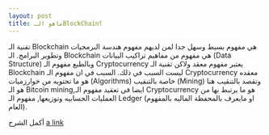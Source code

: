 ```yaml
---
layout: post
title: ماهو الـBlockChain؟
---
```


تقنية الـ Blockchain هي مفهوم بسيط وسهل جدا لمن لديهم مفهوم هندسة البرمجيات وتطوير البرامج. الـ Blockchain هي مفهوم من مفاهيم تراكيب البيانات (Data Structure) وبالطبع مفهوم الـ Cryptocurrency يعتبر مفهوم معقد ولاكن تقنية الـ Blockchain ليست السبب في ذلك. السبب في ان مفهوم الـ Cryptocurrency معقده هو ما تحتويه من خوارزميات (Algorithms) خاصة بالتنقيب (Mining) ونقصد بالتنقيب هنا هو الـ Bitcoin mining,ايضا في تعقيد مفهوم الـ Cryptocurrency هو ما يرتبط بها من العمليات الحسابيه وتوزيعها, مفهوم الـ Ledger (او مايعرف بالمحفظة الماليه بالمفهوم العام).
 
 أكمل الشرح [a link](https://github.com/isultane/Tutorials-ar)